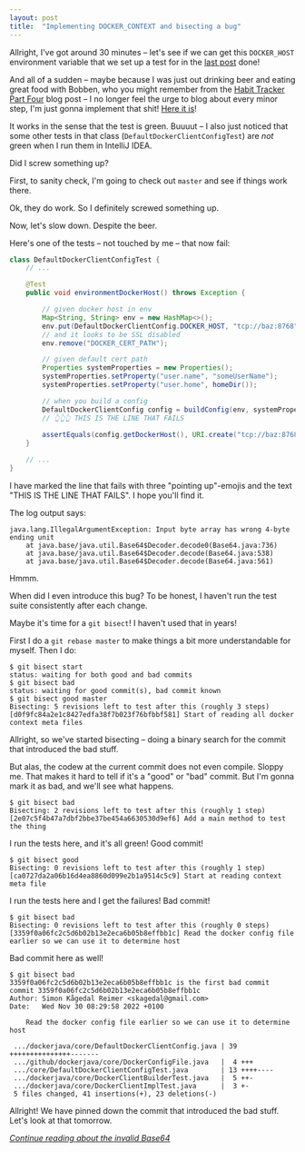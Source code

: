 ```yaml
---
layout: post
title:  "Implementing DOCKER_CONTEXT and bisecting a bug"
---
```


Allright, I've got around 30 minutes – let's see if we can get this `DOCKER_HOST` environment variable that we set up a test for in the [last post](/2023/02/02/docker-context-environment-variable.html) done! 

And all of a sudden – maybe because I was just out drinking beer and eating great food with Bobben, who you might remember from the [Habit Tracker Part Four](/2023/01/04/habit-tracker-functionality-and-first-migration.html) blog post –  I no longer feel the urge to blog about every minor step, I'm just gonna implement that shit! [Here it is](https://github.com/skagedal/docker-java/commit/d6162d005b86fe18ce6b7596ea695fa50e0582c2)! 

It works in the sense that the test is green. Buuuut – I also just noticed that some other tests in that class (`DefaultDockerClientConfigTest`) are _not_ green when I run them in IntelliJ IDEA. 

Did I screw something up? 

First, to sanity check, I'm going to check out `master` and see if things work there. 

Ok, they do work. So I definitely screwed something up. 

Now, let's slow down. Despite the beer.

Here's one of the tests – not touched by me – that now fail:

```java
class DefaultDockerClientConfigTest {
    // ...

    @Test
    public void environmentDockerHost() throws Exception {

        // given docker host in env
        Map<String, String> env = new HashMap<>();
        env.put(DefaultDockerClientConfig.DOCKER_HOST, "tcp://baz:8768");
        // and it looks to be SSL disabled
        env.remove("DOCKER_CERT_PATH");

        // given default cert path
        Properties systemProperties = new Properties();
        systemProperties.setProperty("user.name", "someUserName");
        systemProperties.setProperty("user.home", homeDir());

        // when you build a config
        DefaultDockerClientConfig config = buildConfig(env, systemProperties);
        // 👆👆👆 THIS IS THE LINE THAT FAILS
        
        assertEquals(config.getDockerHost(), URI.create("tcp://baz:8768"));
    }

    // ...
}
```

I have marked the line that fails with three "pointing up"-emojis and the text "THIS IS THE LINE THAT FAILS". I hope you'll find it. 

The log output says:

```
java.lang.IllegalArgumentException: Input byte array has wrong 4-byte ending unit
	at java.base/java.util.Base64$Decoder.decode0(Base64.java:736)
	at java.base/java.util.Base64$Decoder.decode(Base64.java:538)
	at java.base/java.util.Base64$Decoder.decode(Base64.java:561)
```

Hmmm.

When did I even introduce this bug? To be honest, I haven't run the test suite consistently after each change.

Maybe it's time for a `git bisect`! I haven't used that in years! 

First I do a `git rebase master` to make things a bit more understandable for myself. Then I do:

```shell
$ git bisect start
status: waiting for both good and bad commits
$ git bisect bad
status: waiting for good commit(s), bad commit known
$ git bisect good master
Bisecting: 5 revisions left to test after this (roughly 3 steps)
[d0f9fc84a2e1c8427edfa38f7b023f76bfbbf581] Start of reading all docker context meta files
```

Allright, so we've started bisecting – doing a binary search for the commit that introduced the bad stuff. 

But alas, the codew at the current commit does not even compile. Sloppy me. That makes it hard to tell if it's a "good" or "bad" commit. But I'm gonna mark it as bad, and we'll see what happens.

```shell
$ git bisect bad
Bisecting: 2 revisions left to test after this (roughly 1 step)
[2e07c5f4b47a7dbf2bbe37be454a6630530d9ef6] Add a main method to test the thing
```

I run the tests here, and it's all green! Good commit!

```shell
$ git bisect good
Bisecting: 0 revisions left to test after this (roughly 1 step)
[ca0727da2a06b16d4ea8860d099e2b1a9514c5c9] Start at reading context meta file
```

I run the tests here and I get the failures! Bad commit!

```shell
$ git bisect bad
Bisecting: 0 revisions left to test after this (roughly 0 steps)
[3359f0a06fc2c5d6b02b13e2eca6b05b8effbb1c] Read the docker config file earlier so we can use it to determine host
```

Bad commit here as well!

```shell
$ git bisect bad
3359f0a06fc2c5d6b02b13e2eca6b05b8effbb1c is the first bad commit
commit 3359f0a06fc2c5d6b02b13e2eca6b05b8effbb1c
Author: Simon Kågedal Reimer <skagedal@gmail.com>
Date:   Wed Nov 30 08:29:58 2022 +0100

    Read the docker config file earlier so we can use it to determine host

 .../dockerjava/core/DefaultDockerClientConfig.java | 39 +++++++++++++++-------
 .../github/dockerjava/core/DockerConfigFile.java   |  4 +++
 .../core/DefaultDockerClientConfigTest.java        | 13 ++++----
 .../dockerjava/core/DockerClientBuilderTest.java   |  5 ++-
 .../dockerjava/core/DockerClientImplTest.java      |  3 +-
 5 files changed, 41 insertions(+), 23 deletions(-)
```

Allright! We have pinned down the commit that introduced the bad stuff. Let's look at that tomorrow.

_[Continue reading about the invalid Base64](/2023/02/04/test-data-with-invalid-base64.html)_